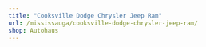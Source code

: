 ```yaml
---
title: "Cooksville Dodge Chrysler Jeep Ram"
url: /mississauga/cooksville-dodge-chrysler-jeep-ram/
shop: Autohaus
---
```

